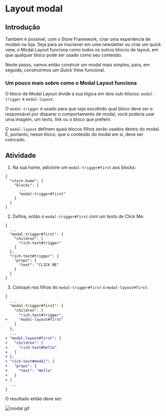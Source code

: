 # Layout modal

## Introdução

Também é possível, com o Store Framework, criar uma experiência de modais na loja. Seja para se inscrever em uma newsletter ou criar um quick view, o Modal Layout funciona como todos os outros blocos de layout, em que qualquer bloco pode ser usado como seu conteúdo. 
 
Neste passo, vamos então construir um modal mais simples, para, em seguida, construirmos um Quick View funcional. 

### Um pouco mais sobre como o Modal Layout funciona

O bloco de Modal Layout divide a sua lógica em dois sub-blocos: `modal-trigger` e `modal-layout`. 

O `modal-trigger` é usado para que seja escolhido qual bloco deve ser o responsável por disparar o comportamento de modal, você poderia usar uma imagem, um texto, link ou o bloco que preferir.

O `modal-layout` definem quais blocos filhos serão usados dentro do modal. É, portanto, nesse bloco, que o conteúdo do modal em si, deve ser colocado. 

## Atividade

1. Na sua home, adicione um `modal-trigger#first` aos blocks: 

```
{
  "store.home": {
    "blocks": [
      ...
      "modal-trigger#first"
    ]
  }
}
```

2. Defina, então o `modal-trigger#first` com um texto de Click Me: 

```
{ 
  ...
  "modal-trigger#first": {
    "children": [
      "rich-text#trigger"
    ]
  },
  "rich-text#trigger": { 
    "props": {
      "text": "CLICK ME"
    }
  }
}
```

3. Coloque nos filhos do `modal-trigger#first` o `modal-layout#first`: 

```diff
{ 
  ...
  "modal-trigger#first": {
    "children": [
      "rich-text#trigger",
+     "modal-layout#first"
    ]
  },
  ...
+ "modal-layout#first": {
+   "children": [
+     "rich-text#hello"
+   ]
+ },
+ "rich-text#modal": { 
+   "props": {
+     "text": "Hello"
+   }
+ }
  ...
}
```

O resultado então deve ser: 

![modal gif](https://user-images.githubusercontent.com/18701182/90183287-9f3c2b00-dd89-11ea-924d-6195465ffd25.gif)